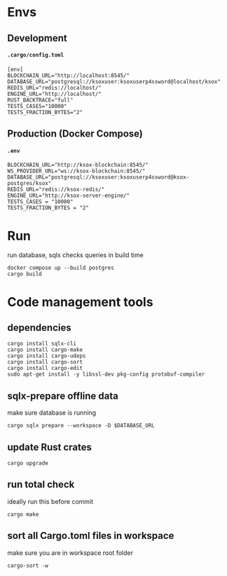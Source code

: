 # Envs
## Development
#### **`.cargo/config.toml`**
```
[env]
BLOCKCHAIN_URL="http://localhost:8545/"
DATABASE_URL="postgresql://ksoxuser:ksoxuserp4ssword@localhost/ksox"
REDIS_URL="redis://localhost/"
ENGINE_URL="http://localhost/"
RUST_BACKTRACE="full"
TESTS_CASES="10000"
TESTS_FRACTION_BYTES="2"
```
## Production (Docker Compose)
#### **`.env`**
```
BLOCKCHAIN_URL="http://ksox-blockchain:8545/"
WS_PROVIDER_URL="ws://ksox-blockchain:8545/"
DATABASE_URL="postgresql://ksoxuser:ksoxuserp4ssword@ksox-postgres/ksox"
REDIS_URL="redis://ksox-redis/"
ENGINE_URL="http://ksox-server-engine/"
TESTS_CASES = "10000"
TESTS_FRACTION_BYTES = "2"
```

# Run
run database, sqlx checks queries in build time
```shell
docker compose up --build postgres
cargo build
```

# Code management tools

## dependencies
```shell
cargo install sqlx-cli
cargo install cargo-make
cargo install cargo-udeps
cargo install cargo-sort
cargo install cargo-edit
sudo apt-get install -y libssl-dev pkg-config protobuf-compiler
```

## sqlx-prepare offline data
make sure database is running
```shell
cargo sqlx prepare --workspace -D $DATABASE_URL
```

## update Rust crates
```shell
cargo upgrade
```

## run total check
ideally run this before commit
```shell
cargo make
```

## sort all Cargo.toml files in workspace
make sure you are in workspace root folder
```shell
cargo-sort -w
```
